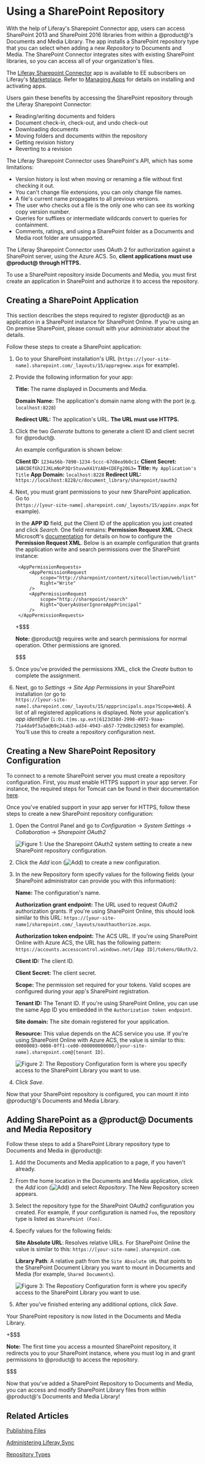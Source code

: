 # Using a SharePoint Repository [](id=using-a-sharepoint-repository)

With the help of Liferay's Sharepoint Connector app, users can access SharePoint 
2013 and SharePoint 2016 libraries from within a @product@'s Documents and 
Media Library. The app installs a SharePoint repository type that you can select 
when adding a new *Repository* to Documents and Media. The SharePoint Connector 
integrates sites with existing SharePoint libraries, so you can access all of 
your organization's files.

The [Liferay Sharepoint Connector](https://web.liferay.com/marketplace/-/mp/application/15188537)
app is available to EE subscribers on Liferay's
[Marketplace](http://marketplace.liferay.com/). Refer to [Managing Apps](/discover/portal/-/knowledge_base/7-0/managing-apps)
for details on installing and activating apps.

Users gain these benefits by accessing the SharePoint repository through the
Liferay Sharepoint Connector: 

- Reading/writing documents and folders
- Document check-in, check-out, and undo check-out
- Downloading documents
- Moving folders and documents within the repository
- Getting revision history
- Reverting to a revision

The Liferay Sharepoint Connector uses SharePoint's API, which has some 
limitations: 

- Version history is lost when moving or renaming a file without first 
  checking it out.
- You can't change file extensions, you can only change file names.
- A file's current name propagates to all previous versions.
- The user who checks out a file is the only one who can see its working copy 
  version number.
- Queries for suffixes or intermediate wildcards convert to queries for 
  containment.  
- Comments, ratings, and using a SharePoint folder as a Documents and Media root 
  folder are unsupported. 

The Liferay Sharepoint Connector uses OAuth 2 for authorization against a 
SharePoint server, using the Azure ACS. So, **client applications 
must use @product@ through HTTPS.** 

To use a SharePoint repository inside Documents and Media, you must first create 
an application in SharePoint and authorize it to access the repository.

## Creating a SharePoint Application [](id=creating-a-sharepoint-application)

This section describes the steps required to register @product@ as an 
application in a SharePoint instance for SharePoint Online. If you're using an 
On premise SharePoint, please consult with your administrator about the details.

Follow these steps to create a SharePoint application:

1. Go to your SharePoint installation's URL 
    (`https://[your-site-name].sharepoint.com/_layouts/15/appregnew.aspx` for 
    example).

2. Provide the following information for your app:

    **Title:** The name displayed in Documents and Media.

    **Domain Name:** The application's domain name along with the port 
    (e.g. `localhost:8228`)

    **Redirect URL:** The application's URL. **The URL must use HTTPS.**

3. Click the two *Generate* buttons to generate a client ID and client 
    secret for @product@.

    An example configuration is shown below:

    **Client ID:** `1234a56b-7890-1234-5ccc-67d8ea9b0c1c`
    **Client Secret:** `1ABCDEfGh2IJKLmNoP3QrStuvwX41YzAB+CDEFg20G3=`
    **Title:** `My Application's Title`
    **App Domain:** `localhost:8228`
    **Redirect URL:** `https://localhost:8228/c/document_library/sharepoint/oauth2`

3. Next, you must grant permissions to your new SharePoint application. Go to  
    (`https://[your-site-name].sharepoint.com/_layouts/15/appinv.aspx` for 
    example).

    In the **APP ID** field, put the Client ID of the application you just 
    created and click *Search*. One field remains: **Permission Request XML**. 
    Check Microsoft's [documentation](https://docs.microsoft.com/en-us/sharepoint/dev/sp-add-ins/add-in-permissions-in-sharepoint) 
    for details on how to configure the **Permission Request XML**. Below is an 
    example configuration that grants the application write and search 
    permissions over the SharePoint instance:

        <AppPermissionRequests>
            <AppPermissionRequest
                scope="http://sharepoint/content/sitecollection/web/list"
                Right="Write" 
            />
            <AppPermissionRequest
                scope="http://sharepoint/search"
                Right="QueryAsUserIgnoreAppPrincipal" 
            />
        </AppPermissionRequests>

    +$$$

    **Note:** @product@ requires write and search permissions for normal 
    operation. Other permissions are ignored.

    $$$
    
4. Once you've provided the permissions XML, click the *Create* button to 
    complete the assignment.

5. Next, go to *Settings* &rarr; *Site App Permissions* in your SharePoint 
    installation (or go to  
    `https://[your-site-name].sharepoint.com/_layouts/15/appprincipals.aspx?Scope=Web`). 
    A list of all registered applications is displayed. Note your application's 
    *app identifier* (`i:0i.t|ms.sp.ext|6123d38d-2998-4972-9aaa-71a4da9f3a5a@b9c24ab3-ad34-4943-ab57-729d8c329053` 
    for example). You'll use this to create a repository configuration next.

## Creating a New SharePoint Repository Configuration [](id=creating-a-new-sharepoint-repo-configuration)

To connect to a remote SharePoint server you must create a repository 
configuration. First, you must enable HTTPS support in your app server. For 
instance, the required steps for Tomcat can be found in their documentation 
[here](https://tomcat.apache.org/tomcat-8.0-doc/ssl-howto.html).

Once you've enabled support in your app server for HTTPS, follow these steps to 
create a new SharePoint repository configuration:

1. Open the Control Panel and go to *Configuration* &rarr; *System Settings* 
    &rarr; *Collaboration* &rarr; *Sharepoint OAuth2*
    
    ![Figure 1: Use the *Sharepoint OAuth2* system setting to create a new SharePoint repository configuration.](../../../images-dxp/sharepoint-system-setting.png)

2. Click the *Add* icon (![Add](../../../images-dxp/icon-portlet-add-control.png)) 
    to create a new configuration.

3. In the new Repository form specify values for the following fields 
    (your SharePoint administrator can provide you with this information):

    **Name:** The configuration's name.

    **Authorization grant endpoint:** The URL used to request OAuth2 
    authorization grants. If you're using SharePoint Online, this should look 
    similar to this URL: 
    `https://[your-site-name]/sharepoint.com/_layouts/oauthauthorize.aspx`.
    
    **Authorization token endpoint:** The ACS URL. If you're using SharePoint 
    Online with Azure ACS, the URL has the following pattern: 
    `https://accounts.accesscontrol.windows.net/[App ID]/tokens/OAuth/2`.

    **Client ID:** The client ID.

    **Client Secret:** The client secret.

    **Scope:** The permission set required for your tokens. Valid scopes are 
    configured during your app's SharePoint registration.

    **Tenant ID:** The Tenant ID. If you're using SharePoint Online, you can use 
    the same App ID you embedded in the `Authorization token endpoint`.

    **Site domain:** The site domain registered for your application.

    **Resource:** This value depends on the ACS service you use. If you're using 
    SharePoint Online with Azure ACS, the value is similar to this: 
    `00000003-0000-0ff1-ce00-000000000000/[your-site-name].sharepoint.com@[tenant ID]`.
    
    ![Figure 2: The Repostiory Configuration form is where you specify access to the SharePoint Library you want to use.](../../../images-dxp/sharepoint-new-repo-configuration.png)
    
4. Click *Save*.

Now that your SharePoint repository is configured, you can mount it into 
@product@'s Documents and Media Library. 

## Adding SharePoint as a @product@ Documents and Media Repository [](id=add-sharepoint-as-a-liferay-documents-and-media-repository) 

Follow these steps to add a SharePoint Library repository type to Documents and 
Media in @product@:

1. Add the Documents and Media application to a page, if you haven't 
    already.

2. From the home location in the Documents and Media application, click the
    *Add* icon (![Add](../../../images-dxp/icon-portlet-add-control.png)) and 
    select *Repository*. The  New Repository screen appears. 

3. Select the repository type for the SharePoint OAuth2 configuration you 
    created. For example, if your configuration is named `Foo`, the repository 
    type is listed as `SharePoint (Foo)`.

4. Specify values for the following fields:

    **Site Absolute URL**: Resolves relative URLs. For SharePoint 
    Online the value is similar to this: `https://[your-site-name].sharepoint.com`.

    **Library Path**: A relative path from the `Site Absolute URL` that points 
    to the SharePoint Document Library you want to mount in Documents and Media 
    (for example, `Shared Documents`).
    
    ![Figure 3: The Repostiory Configuration form is where you specify access to the SharePoint Library you want to use.](../../../images-dxp/sharepoint-repo-configuration-form.png)

5. After you've finished entering any additional options, click *Save*.

Your SharePoint repository is now listed in the Documents and Media Library.

+$$$

**Note:** The first time you access a mounted SharePoint repository, it 
redirects you to your SharePoint instance, where you must log in and grant 
permissions to @product@ to access the repository.

$$$

Now that you've added a SharePoint Repository to Documents and Media, you can
access and modify SharePoint Library files from within @product@'s Documents and
Media Library!

## Related Articles [](id=related-articles)

[Publishing Files](/discover/portal/-/knowledge_base/7-0/publishing-files)

[Administering Liferay Sync](/discover/portal/-/knowledge_base/7-0/administering-liferay-sync)

[Repository Types](/discover/portal/-/knowledge_base/7-0/repository-types)
